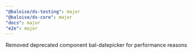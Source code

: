 ```yaml
---
"@baloise/ds-testing": major
"@baloise/ds-core": major
"docs": major
"e2e": major
---
```


Removed deprecated component bal-datepicker for performance reasons
